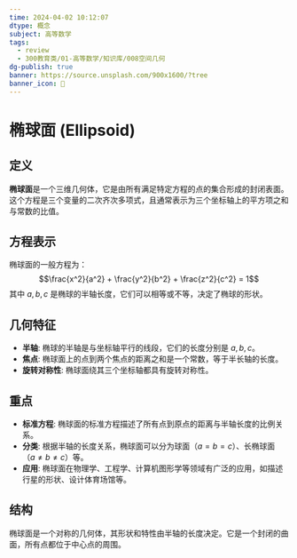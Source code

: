 ```yaml
---
time: 2024-04-02 10:12:07
dtype: 概念
subject: 高等数学
tags:
  - review
  - 300教育类/01-高等数学/知识库/008空间几何
dg-publish: true
banner: https://source.unsplash.com/900x1600/?tree
banner_icon: 🧠
---
```

# 椭球面 (Ellipsoid)

## 定义
**椭球面**是一个三维几何体，它是由所有满足特定方程的点的集合形成的封闭表面。这个方程是三个变量的二次齐次多项式，且通常表示为三个坐标轴上的平方项之和与常数的比值。

## 方程表示
椭球面的一般方程为：
$$\frac{x^2}{a^2} + \frac{y^2}{b^2} + \frac{z^2}{c^2} = 1$$
其中 $a, b, c$ 是椭球的半轴长度，它们可以相等或不等，决定了椭球的形状。

## 几何特征
- **半轴**: 椭球的半轴是与坐标轴平行的线段，它们的长度分别是 $a, b, c$。
- **焦点**: 椭球面上的点到两个焦点的距离之和是一个常数，等于半长轴的长度。
- **旋转对称性**: 椭球面绕其三个坐标轴都具有旋转对称性。

## 重点
- **标准方程**: 椭球面的标准方程描述了所有点到原点的距离与半轴长度的比例关系。
- **分类**: 根据半轴的长度关系，椭球面可以分为球面（$a = b = c$）、长椭球面（$a \neq b \neq c$）等。
- **应用**: 椭球面在物理学、工程学、计算机图形学等领域有广泛的应用，如描述行星的形状、设计体育场馆等。

## 结构
椭球面是一个对称的几何体，其形状和特性由半轴的长度决定。它是一个封闭的曲面，所有点都位于中心点的周围。

